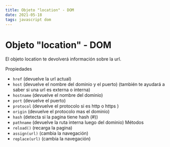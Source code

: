 ```yaml
---
title: Objeto "location" - DOM
date: 2021-05-18
tags: javascript dom
---
```


# Objeto "location" - DOM
El objeto location te devolverá información sobre la url.

Propiedades
- `href` (devuelve la url actual)
- `host` (devuelve el nombre del dominio y el puerto) (también te ayudará a saber si una url es externa o interna)
- `hostname` (devuelve el nombre del dominio)
- `port` (devuelve el puerto)
- `protocol` (devuelve el protocolo si es http o https )
- `origin` (devuelve el protocolo mas el dominio)
- `hash` (detecta si la pagina tiene hash (#))
- `pathname` (devuelve la ruta interna luego del dominio)
Métodos
- `reload()` (recarga la pagina)
- `assign(url)` (cambia la navegación)
- `replace(url)` (cambia la navegación)
